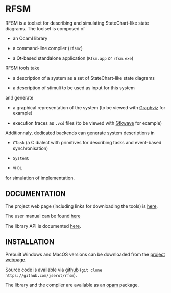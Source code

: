 RFSM 
====

RFSM is a toolset for describing and simulating StateChart-like state diagrams.
The toolset is composed of

* an Ocaml library

* a command-line compiler (`rfsmc`) 

* a Qt-based standalone application (`Rfsm.app` or `rfsm.exe`)

RFSM tools take

* a description of a system as a set of StateChart-like state diagrams

* a description of stimuli to be used as input for this system

and generate

* a graphical representation of the system (to be viewed with [Graphviz][graphviz] for example)

* execution traces as `.vcd` files (to be viewed with [Gtkwave][gtkwave] for example)

Additionnaly, dedicated backends can generate system descriptions in

* `CTask` (a C dialect with primitives for describing tasks and event-based synchronisation)

* `SystemC`

* `VHDL` 

for simulation of implementation. 

[graphviz]: http://www.graphviz.org
[gtkwave]: http://gtkwave.sourceforge.net

DOCUMENTATION
-------------

The project web page (including links for downloading the tools) is 
[here][web].

The user manual can be found [here][usermanual]

[usermanual]: http://cloud.ip.uca.fr/~serot/rfsm/dist/rfsm.pdf

[web]: http://cloud.ip.uca.fr/~serot/rfsm

The library API is documented [here][libapi].

[libapi]: http://cloud.ip.uca.fr/~serot/rfsm/doc/lib/index.html

INSTALLATION
------------

Prebuilt Windows and MacOS versions can be downloaded from the [project webpage][web].

Source code is available via [github][] (`git clone https://github.com/jserot/rfsm`).

The library and the compiler are available as an [opam][] package.

[github]: https://github.com/jserot/rfsm
[opam]: https://opam.ocaml.org/packages/rfsm
